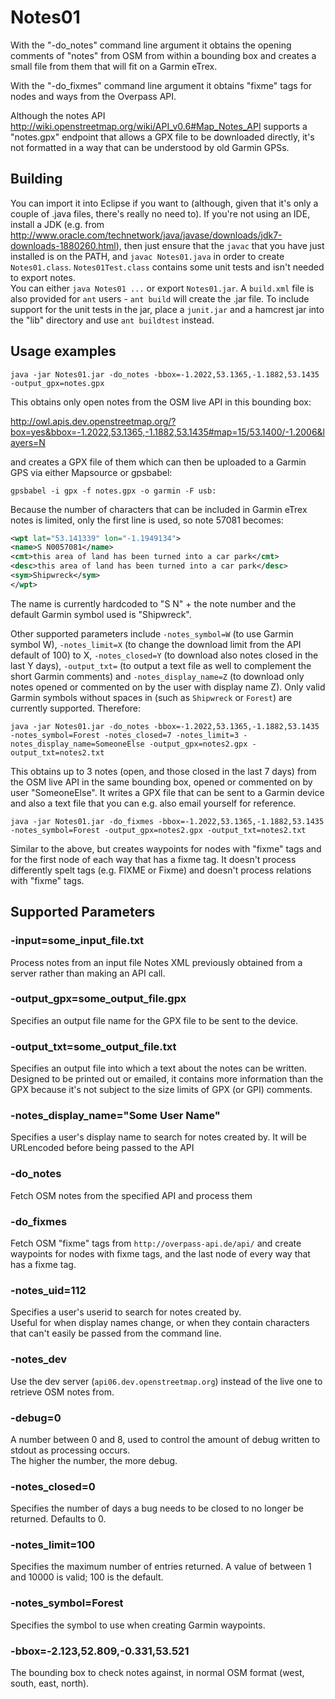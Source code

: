 Notes01
=======

With the "-do_notes" command line argument it obtains the opening comments of "notes" from OSM from within a bounding box and creates a small file from them that will fit 
on a Garmin eTrex.

With the "-do_fixmes" command line argument it obtains "fixme" tags for nodes and ways from the Overpass API.

Although the notes API http://wiki.openstreetmap.org/wiki/API_v0.6#Map_Notes_API supports a "notes.gpx" endpoint that 
allows a GPX file to be downloaded directly, it's not formatted in a way that can be understood by old Garmin GPSs.


Building
--------
You can import it into Eclipse if you want to (although, given that it's only a couple of .java files, there's really no 
need to).  If you're not using an IDE, install a JDK (e.g. 
from http://www.oracle.com/technetwork/java/javase/downloads/jdk7-downloads-1880260.html), then just ensure that the `javac` 
that you have just installed is on the PATH, and `javac Notes01.java` in order to 
create `Notes01.class`.  `Notes01Test.class` contains some unit tests and isn't needed to export notes.  
You can either `java Notes01 ...` or export `Notes01.jar`.
A `build.xml` file is also provided for `ant` users - `ant build` will create the .jar file.  To include support for 
the unit tests in the jar, place a `junit.jar` and a hamcrest jar into the "lib" directory and use `ant buildtest` instead.   


Usage examples
--------------
    java -jar Notes01.jar -do_notes -bbox=-1.2022,53.1365,-1.1882,53.1435 -output_gpx=notes.gpx

This obtains only open notes from the OSM live API in this bounding box:

http://owl.apis.dev.openstreetmap.org/?box=yes&bbox=-1.2022,53.1365,-1.1882,53.1435#map=15/53.1400/-1.2006&layers=N

and creates a GPX file of them which can then be uploaded to a Garmin GPS via either Mapsource or gpsbabel:

    gpsbabel -i gpx -f notes.gpx -o garmin -F usb:

Because the number of characters that can be included in Garmin eTrex notes is limited, only the first line is used, 
so note 57081 becomes:

```xml
<wpt lat="53.141339" lon="-1.1949134">
<name>S N0057081</name>
<cmt>this area of land has been turned into a car park</cmt>
<desc>this area of land has been turned into a car park</desc>
<sym>Shipwreck</sym>
</wpt>
```
The name is currently hardcoded to "S N" + the note number and the default Garmin symbol used is "Shipwreck".

Other supported parameters include `-notes_symbol=W` (to use Garmin symbol W), `-notes_limit=X` (to change the download limit from the 
API default of 100) to X, `-notes_closed=Y` (to download also notes closed in the last Y days), `-output_txt=` 
(to output a text file as well to complement the short Garmin comments) and `-notes_display_name=Z` 
(to download only notes opened or commented on by the user with display name Z).  Only valid Garmin symbols without spaces in 
(such as `Shipwreck` or `Forest`) are currently supported.  Therefore:

    java -jar Notes01.jar -do_notes -bbox=-1.2022,53.1365,-1.1882,53.1435 -notes_symbol=Forest -notes_closed=7 -notes_limit=3 -notes_display_name=SomeoneElse -output_gpx=notes2.gpx -output_txt=notes2.txt

This obtains up to 3 notes (open, and those closed in the last 7 days) from the OSM live API in the same bounding box, 
opened or commented on by user "SomeoneElse".  It writes a GPX file that can be sent to a Garmin device and also a text 
file that you can e.g. also email yourself for reference.

    java -jar Notes01.jar -do_fixmes -bbox=-1.2022,53.1365,-1.1882,53.1435 -notes_symbol=Forest -output_gpx=notes2.gpx -output_txt=notes2.txt

Similar to the above, but creates waypoints for nodes with "fixme" tags and for the first node of each way that has a fixme tag.
It doesn't process differently spelt tags (e.g. FIXME or Fixme) and doesn't process relations with "fixme" tags.


Supported Parameters
---------------------
### -input=some_input_file.txt
Process notes from an input file Notes XML previously obtained from a server rather than making an API call.

### -output_gpx=some_output_file.gpx
Specifies an output file name for the GPX file to be sent to the device.

### -output_txt=some_output_file.txt
Specifies an output file into which a text about the notes can be written.  Designed to be printed out or emailed, 
it contains more information than the GPX because it's not subject to the size limits of GPX (or GPI) comments. 

### -notes_display_name="Some User Name"
Specifies a user's display name to search for notes created by.  It will be URLencoded before being passed to the API

### -do_notes
Fetch OSM notes from the specified API and process them

### -do_fixmes
Fetch OSM "fixme" tags from `http://overpass-api.de/api/` and create waypoints for nodes with fixme tags, and the last node of every way that has a fixme tag.

### -notes_uid=112
Specifies a user's userid to search for notes created by.  
Useful for when display names change, or when they contain characters that can't easily be passed from the command line.

### -notes_dev
Use the dev server (`api06.dev.openstreetmap.org`) instead of the live one to retrieve OSM notes from.
 
### -debug=0
A number between 0 and 8, used to control the amount of debug written to stdout as processing occurs.  
The higher the number, the more debug.

### -notes_closed=0
Specifies the number of days a bug needs to be closed to no longer be returned.  Defaults to 0. 

### -notes_limit=100
Specifies the maximum number of entries returned. A value of between 1 and 10000 is valid; 100 is the default. 

### -notes_symbol=Forest
Specifies the symbol to use when creating Garmin waypoints.

### -bbox=-2.123,52.809,-0.331,53.521
The bounding box to check notes against, in normal OSM format (west, south, east, north).  



